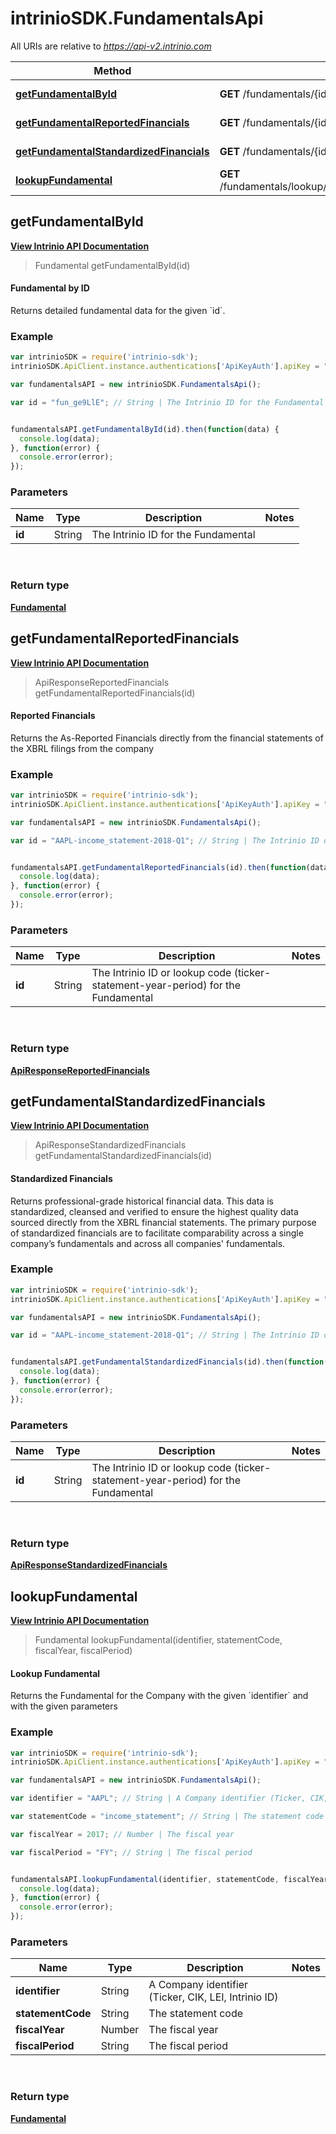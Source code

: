 # intrinioSDK.FundamentalsApi

All URIs are relative to *https://api-v2.intrinio.com*

Method | HTTP request | Description
------------- | ------------- | -------------
[**getFundamentalById**](FundamentalsApi.md#getFundamentalById) | **GET** /fundamentals/{id} | Fundamental by ID
[**getFundamentalReportedFinancials**](FundamentalsApi.md#getFundamentalReportedFinancials) | **GET** /fundamentals/{id}/reported_financials | Reported Financials
[**getFundamentalStandardizedFinancials**](FundamentalsApi.md#getFundamentalStandardizedFinancials) | **GET** /fundamentals/{id}/standardized_financials | Standardized Financials
[**lookupFundamental**](FundamentalsApi.md#lookupFundamental) | **GET** /fundamentals/lookup/{identifier}/{statement_code}/{fiscal_year}/{fiscal_period} | Lookup Fundamental



[//]: # (START_OPERATION)

[//]: # (CLASS:FundamentalsApi)

[//]: # (METHOD:getFundamentalById)

[//]: # (RETURN_TYPE:Fundamental)

[//]: # (RETURN_TYPE_KIND:object)

[//]: # (RETURN_TYPE_DOC:Fundamental.md)

[//]: # (OPERATION:getFundamentalById_v2)

[//]: # (ENDPOINT:/fundamentals/{id})

[//]: # (DOCUMENT_LINK:FundamentalsApi.md#getFundamentalById)

<a name="getFundamentalById"></a>
## **getFundamentalById**

[**View Intrinio API Documentation**](https://docs.intrinio.com/documentation/javascript/getFundamentalById_v2)

[//]: # (START_OVERVIEW)

> Fundamental getFundamentalById(id)

#### Fundamental by ID


Returns detailed fundamental data for the given &#x60;id&#x60;.

[//]: # (END_OVERVIEW)

### Example

[//]: # (START_CODE_EXAMPLE)

```javascript
var intrinioSDK = require('intrinio-sdk');
intrinioSDK.ApiClient.instance.authentications['ApiKeyAuth'].apiKey = "YOUR_API_KEY";

var fundamentalsAPI = new intrinioSDK.FundamentalsApi();

var id = "fun_ge9LlE"; // String | The Intrinio ID for the Fundamental


fundamentalsAPI.getFundamentalById(id).then(function(data) {
  console.log(data);
}, function(error) {
  console.error(error);
});
```

[//]: # (END_CODE_EXAMPLE)

### Parameters

[//]: # (START_PARAMETERS)


Name | Type | Description  | Notes
------------- | ------------- | ------------- | -------------
 **id** | String| The Intrinio ID for the Fundamental |  &nbsp;
<br/>

[//]: # (END_PARAMETERS)

### Return type

[**Fundamental**](Fundamental.md)



[//]: # (END_OPERATION)


[//]: # (START_OPERATION)

[//]: # (CLASS:FundamentalsApi)

[//]: # (METHOD:getFundamentalReportedFinancials)

[//]: # (RETURN_TYPE:ApiResponseReportedFinancials)

[//]: # (RETURN_TYPE_KIND:object)

[//]: # (RETURN_TYPE_DOC:ApiResponseReportedFinancials.md)

[//]: # (OPERATION:getFundamentalReportedFinancials_v2)

[//]: # (ENDPOINT:/fundamentals/{id}/reported_financials)

[//]: # (DOCUMENT_LINK:FundamentalsApi.md#getFundamentalReportedFinancials)

<a name="getFundamentalReportedFinancials"></a>
## **getFundamentalReportedFinancials**

[**View Intrinio API Documentation**](https://docs.intrinio.com/documentation/javascript/getFundamentalReportedFinancials_v2)

[//]: # (START_OVERVIEW)

> ApiResponseReportedFinancials getFundamentalReportedFinancials(id)

#### Reported Financials


Returns the As-Reported Financials directly from the financial statements of the XBRL filings from the company

[//]: # (END_OVERVIEW)

### Example

[//]: # (START_CODE_EXAMPLE)

```javascript
var intrinioSDK = require('intrinio-sdk');
intrinioSDK.ApiClient.instance.authentications['ApiKeyAuth'].apiKey = "YOUR_API_KEY";

var fundamentalsAPI = new intrinioSDK.FundamentalsApi();

var id = "AAPL-income_statement-2018-Q1"; // String | The Intrinio ID or lookup code (ticker-statement-year-period) for the Fundamental


fundamentalsAPI.getFundamentalReportedFinancials(id).then(function(data) {
  console.log(data);
}, function(error) {
  console.error(error);
});
```

[//]: # (END_CODE_EXAMPLE)

### Parameters

[//]: # (START_PARAMETERS)


Name | Type | Description  | Notes
------------- | ------------- | ------------- | -------------
 **id** | String| The Intrinio ID or lookup code (ticker-statement-year-period) for the Fundamental |  &nbsp;
<br/>

[//]: # (END_PARAMETERS)

### Return type

[**ApiResponseReportedFinancials**](ApiResponseReportedFinancials.md)



[//]: # (END_OPERATION)


[//]: # (START_OPERATION)

[//]: # (CLASS:FundamentalsApi)

[//]: # (METHOD:getFundamentalStandardizedFinancials)

[//]: # (RETURN_TYPE:ApiResponseStandardizedFinancials)

[//]: # (RETURN_TYPE_KIND:object)

[//]: # (RETURN_TYPE_DOC:ApiResponseStandardizedFinancials.md)

[//]: # (OPERATION:getFundamentalStandardizedFinancials_v2)

[//]: # (ENDPOINT:/fundamentals/{id}/standardized_financials)

[//]: # (DOCUMENT_LINK:FundamentalsApi.md#getFundamentalStandardizedFinancials)

<a name="getFundamentalStandardizedFinancials"></a>
## **getFundamentalStandardizedFinancials**

[**View Intrinio API Documentation**](https://docs.intrinio.com/documentation/javascript/getFundamentalStandardizedFinancials_v2)

[//]: # (START_OVERVIEW)

> ApiResponseStandardizedFinancials getFundamentalStandardizedFinancials(id)

#### Standardized Financials


Returns professional-grade historical financial data. This data is standardized, cleansed and verified to ensure the highest quality data sourced directly from the XBRL financial statements. The primary purpose of standardized financials are to facilitate comparability across a single company’s fundamentals and across all companies&#39; fundamentals.

[//]: # (END_OVERVIEW)

### Example

[//]: # (START_CODE_EXAMPLE)

```javascript
var intrinioSDK = require('intrinio-sdk');
intrinioSDK.ApiClient.instance.authentications['ApiKeyAuth'].apiKey = "YOUR_API_KEY";

var fundamentalsAPI = new intrinioSDK.FundamentalsApi();

var id = "AAPL-income_statement-2018-Q1"; // String | The Intrinio ID or lookup code (ticker-statement-year-period) for the Fundamental


fundamentalsAPI.getFundamentalStandardizedFinancials(id).then(function(data) {
  console.log(data);
}, function(error) {
  console.error(error);
});
```

[//]: # (END_CODE_EXAMPLE)

### Parameters

[//]: # (START_PARAMETERS)


Name | Type | Description  | Notes
------------- | ------------- | ------------- | -------------
 **id** | String| The Intrinio ID or lookup code (ticker-statement-year-period) for the Fundamental |  &nbsp;
<br/>

[//]: # (END_PARAMETERS)

### Return type

[**ApiResponseStandardizedFinancials**](ApiResponseStandardizedFinancials.md)



[//]: # (END_OPERATION)


[//]: # (START_OPERATION)

[//]: # (CLASS:FundamentalsApi)

[//]: # (METHOD:lookupFundamental)

[//]: # (RETURN_TYPE:Fundamental)

[//]: # (RETURN_TYPE_KIND:object)

[//]: # (RETURN_TYPE_DOC:Fundamental.md)

[//]: # (OPERATION:lookupFundamental_v2)

[//]: # (ENDPOINT:/fundamentals/lookup/{identifier}/{statement_code}/{fiscal_year}/{fiscal_period})

[//]: # (DOCUMENT_LINK:FundamentalsApi.md#lookupFundamental)

<a name="lookupFundamental"></a>
## **lookupFundamental**

[**View Intrinio API Documentation**](https://docs.intrinio.com/documentation/javascript/lookupFundamental_v2)

[//]: # (START_OVERVIEW)

> Fundamental lookupFundamental(identifier, statementCode, fiscalYear, fiscalPeriod)

#### Lookup Fundamental


Returns the Fundamental for the Company with the given &#x60;identifier&#x60; and with the given parameters

[//]: # (END_OVERVIEW)

### Example

[//]: # (START_CODE_EXAMPLE)

```javascript
var intrinioSDK = require('intrinio-sdk');
intrinioSDK.ApiClient.instance.authentications['ApiKeyAuth'].apiKey = "YOUR_API_KEY";

var fundamentalsAPI = new intrinioSDK.FundamentalsApi();

var identifier = "AAPL"; // String | A Company identifier (Ticker, CIK, LEI, Intrinio ID)

var statementCode = "income_statement"; // String | The statement code

var fiscalYear = 2017; // Number | The fiscal year

var fiscalPeriod = "FY"; // String | The fiscal period


fundamentalsAPI.lookupFundamental(identifier, statementCode, fiscalYear, fiscalPeriod).then(function(data) {
  console.log(data);
}, function(error) {
  console.error(error);
});
```

[//]: # (END_CODE_EXAMPLE)

### Parameters

[//]: # (START_PARAMETERS)


Name | Type | Description  | Notes
------------- | ------------- | ------------- | -------------
 **identifier** | String| A Company identifier (Ticker, CIK, LEI, Intrinio ID) |  &nbsp;
 **statementCode** | String| The statement code |  &nbsp;
 **fiscalYear** | Number| The fiscal year |  &nbsp;
 **fiscalPeriod** | String| The fiscal period |  &nbsp;
<br/>

[//]: # (END_PARAMETERS)

### Return type

[**Fundamental**](Fundamental.md)



[//]: # (END_OPERATION)

